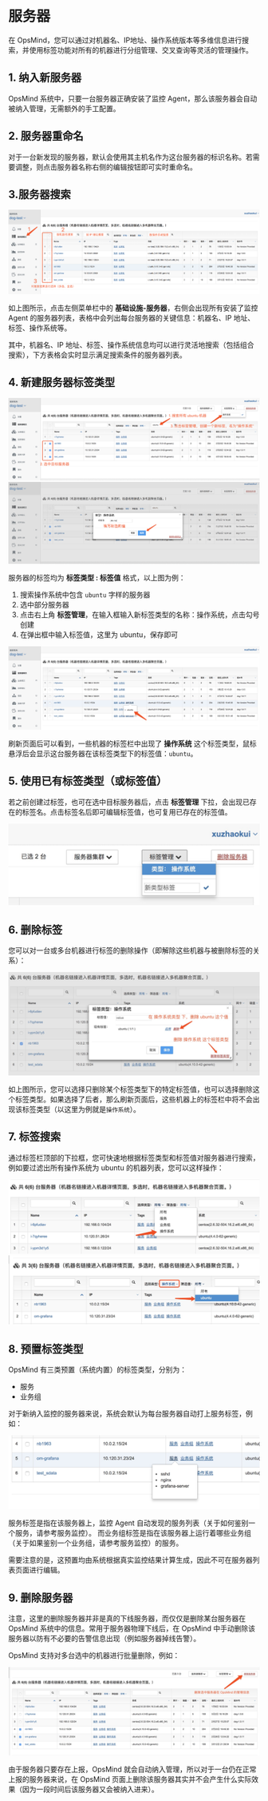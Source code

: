 # 服务器

在 OpsMind，您可以通过对机器名、IP地址、操作系统版本等多维信息进行搜索，并使用标签功能对所有的机器进行分组管理、交叉查询等灵活的管理操作。

## 1. 纳入新服务器

OpsMind 系统中，只要一台服务器正确安装了监控 Agent，那么该服务器会自动被纳入管理，无需额外的手工配置。

## 2. 服务器重命名

对于一台新发现的服务器，默认会使用其主机名作为这台服务器的标识名称。若需要调整，则点击服务器名称右侧的编辑按钮即可实时重命名。

## 3.服务器搜索

![](../.gitbook/assets/import.png)

如上图所示，点击左侧菜单栏中的 **基础设施-服务器**，右侧会出现所有安装了监控 Agent 的服务器列表，表格中会列出每台服务器的关键信息：机器名、IP 地址、标签、操作系统等。

其中，机器名、IP 地址、标签、操作系统信息均可以进行灵活地搜索（包括组合搜索），下方表格会实时显示满足搜索条件的服务器列表。

## 4. 新建服务器标签类型

![](../.gitbook/assets/new-host-label.png) ![](../.gitbook/assets/new-host-label-2.png)

服务器的标签均为 **标签类型 : 标签值** 格式，以上图为例：

1. 搜索操作系统中包含 `ubuntu` 字样的服务器
2. 选中部分服务器
3. 点击右上角 **标签管理**，在输入框输入新标签类型的名称：操作系统，点击勾号创建
4. 在弹出框中输入标签值，这里为 ubuntu，保存即可

![](../.gitbook/assets/host-label-3.png)

刷新页面后可以看到，一些机器的标签栏中出现了 **操作系统** 这个标签类型，鼠标悬浮后会显示这台服务器在该标签类型下的标签值：`ubuntu`。

## 5. 使用已有标签类型（或标签值）

若之前创建过标签，也可在选中目标服务器后，点击 **标签管理** 下拉，会出现已存在的标签名。点击标签名后即可编辑标签值，也可复用已存在的标签值。

![](../.gitbook/assets/host-label-sel.png)

## 6. 删除标签

您可以对一台或多台机器进行标签的删除操作（即解除这些机器与被删除标签的关系）：

![](../.gitbook/assets/host-label-del.png)

如上图所示，您可以选择只删除某个标签类型下的特定标签值，也可以选择删除这个标签类型。如果选择了后者，那么刷新页面后，这些机器上的标签栏中将不会出现该标签类型（以这里为例就是`操作系统`）。

## 7. 标签搜索

通过标签栏顶部的下拉框，您可快速地根据标签类型和标签值对服务器进行搜索，例如要过滤出所有操作系统为 ubuntu 的机器列表，您可以这样操作：

![](../.gitbook/assets/host-label-query-1.png) ![](../.gitbook/assets/host-label-query-2.png)

## 8. 预置标签类型

OpsMind 有三类预置（系统内置）的标签类型，分别为：

* 服务
* 业务组

对于新纳入监控的服务器来说，系统会默认为每台服务器自动打上服务标签，例如：

![](../.gitbook/assets/service-label.jpg)

服务标签是指在该服务器上，监控 Agent 自动发现的服务列表（关于如何鉴别一个服务，请参考服务监控）。 而业务组标签是指在该服务器上运行着哪些业务组（关于如果鉴别一个业务组，请参考服务监控）的服务。

需要注意的是，这预置均由系统根据真实监控结果计算生成，因此不可在服务器列表页面进行编辑。

## 9. 删除服务器

注意，这里的删除服务器并非是真的下线服务器，而仅仅是删除某台服务器在 OpsMind 系统中的信息。常用于服务器物理下线后，在 OpsMind 中手动删除该服务器以防有不必要的告警信息出现（例如服务器掉线告警）。

OpsMind 支持对多台选中的机器进行批量删除，例如：

![](../.gitbook/assets/host-del.jpg)

由于服务器只要存在上报，OpsMind 就会自动纳入管理，所以对于一台仍在正常上报的服务器来说，在 OpsMind 页面上删除该服务器其实并不会产生什么实际效果（因为一段时间后该服务器又会被纳入进来）。

